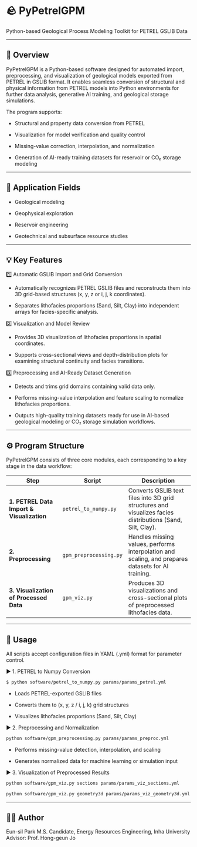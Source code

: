 # 🪨 PyPetrelGPM

Python-based Geological Process Modeling Toolkit for PETREL GSLIB Data

---

## 📘 Overview

PyPetrelGPM is a Python-based software designed for automated import, preprocessing, and visualization of geological models exported from PETREL in GSLIB format.
It enables seamless conversion of structural and physical information from PETREL models into Python environments for further data analysis, generative AI training, and geological storage simulations.

The program supports:

- Structural and property data conversion from PETREL

- Visualization for model verification and quality control

- Missing-value correction, interpolation, and normalization

- Generation of AI-ready training datasets for reservoir or CO₂ storage modeling

---

## 🔬 Application Fields

- Geological modeling

- Geophysical exploration

- Reservoir engineering

- Geotechnical and subsurface resource studies
---

## 💡 Key Features

1️⃣ Automatic GSLIB Import and Grid Conversion

- Automatically recognizes PETREL GSLIB files and reconstructs them into 3D grid-based structures (x, y, z or i, j, k coordinates).

- Separates lithofacies proportions (Sand, Silt, Clay) into independent arrays for facies-specific analysis.

2️⃣ Visualization and Model Review

- Provides 3D visualization of lithofacies proportions in spatial coordinates.

- Supports cross-sectional views and depth-distribution plots for examining structural continuity and facies transitions.

3️⃣ Preprocessing and AI-Ready Dataset Generation

- Detects and trims grid domains containing valid data only.

- Performs missing-value interpolation and feature scaling to normalize lithofacies proportions.

- Outputs high-quality training datasets ready for use in AI-based geological modeling or CO₂ storage simulation workflows.

---

## ⚙️ Program Structure

PyPetrelGPM consists of three core modules, each corresponding to a key stage in the data workflow:

| Step                                      | Script                 | Description                                                                                               |
| ----------------------------------------- | ---------------------- | --------------------------------------------------------------------------------------------------------- |
| **1. PETREL Data Import & Visualization** | `petrel_to_numpy.py`   | Converts GSLIB text files into 3D grid structures and visualizes facies distributions (Sand, Silt, Clay). |
| **2. Preprocessing**                      | `gpm_preprocessing.py` | Handles missing values, performs interpolation and scaling, and prepares datasets for AI training.        |
| **3. Visualization of Processed Data**    | `gpm_viz.py`           | Produces 3D visualizations and cross-sectional plots of preprocessed lithofacies data.                    |

---

## 🧩 Usage

All scripts accept configuration files in YAML (.yml) format for parameter control.

▶️ 1. PETREL to Numpy Conversion

```bash
$ python software/petrel_to_numpy.py params/params_petrel.yml
```

- Loads PETREL-exported GSLIB files

- Converts them to (x, y, z / i, j, k) grid structures

- Visualizes lithofacies proportions (Sand, Silt, Clay)

▶️ 2. Preprocessing and Normalization

```bash
python software/gpm_preprocessing.py params/params_preproc.yml
```

- Performs missing-value detection, interpolation, and scaling

- Generates normalized data for machine learning or simulation input

▶️ 3. Visualization of Preprocessed Results

```bash
python software/gpm_viz.py sections params/params_viz_sections.yml
```

```bash
python software/gpm_viz.py geometry3d params/params_viz_geometry3d.yml
```

---
## 🧑‍💻 Author

Eun-sil Park
M.S. Candidate, Energy Resources Engineering, Inha University
Advisor: Prof. Hong-geun Jo
